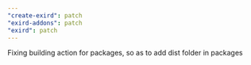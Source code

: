 ```yaml
---
"create-exird": patch
"exird-addons": patch
"exird": patch
---
```


Fixing building action for packages, so as to add dist folder in packages
